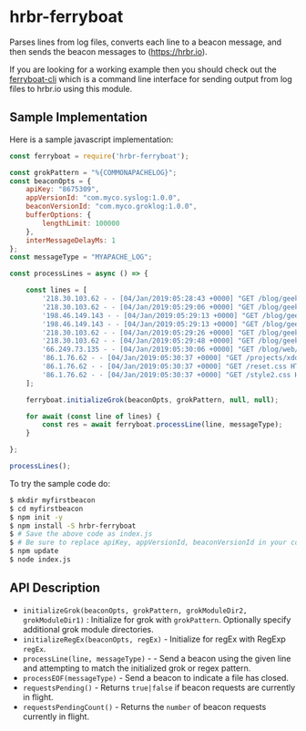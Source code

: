 # hrbr-ferryboat

Parses lines from log files, converts each line to a beacon message, and then sends the beacon messages to (https://hrbr.io).

If you are looking for a working example then you should check out
the [ferryboat-cli](https://github.com/HrbrIO/ferryboat-cli#README.md) which is a command
line interface for sending output from log files to hrbr.io using this module.

## Sample Implementation
Here is a sample javascript implementation:
```javascript
const ferryboat = require('hrbr-ferryboat');

const grokPattern = "%{COMMONAPACHELOG}";
const beaconOpts = {
    apiKey: "8675309",
    appVersionId: "com.myco.syslog:1.0.0",
    beaconVersionId: "com.myco.groklog:1.0.0",
    bufferOptions: {
        lengthLimit: 100000
    },
    interMessageDelayMs: 1
};
const messageType = "MYAPACHE_LOG";

const processLines = async () => {

    const lines = [
        '218.30.103.62 - - [04/Jan/2019:05:28:43 +0000] "GET /blog/geekery/xvfb-firefox.html HTTP/1.1" 200 10975 "-" "Sogou web spider/4.0(+http://www.sogou.com/docs/help/webmasters.htm#07)"',
        '218.30.103.62 - - [04/Jan/2019:05:29:06 +0000] "GET /blog/geekery/puppet-facts-into-mcollective.html HTTP/1.1" 200 9872 "-" "Sogou web spider/4.0(+http://www.sogou.com/docs/help/webmasters.htm#07)"',
        '198.46.149.143 - - [04/Jan/2019:05:29:13 +0000] "GET /blog/geekery/disabling-battery-in-ubuntu-vms.html?utm_source=feedburner&utm_medium=feed&utm_campaign=Feed%3A+semicomplete%2Fmain+%28semicomplete.com+-+Jordan+Sissel%29 HTTP/1.1" 200 9316 "-" "Tiny Tiny RSS/1.11 (http://tt-rss.org/)"',
        '198.46.149.143 - - [04/Jan/2019:05:29:13 +0000] "GET /blog/geekery/solving-good-or-bad-problems.html?utm_source=feedburner&utm_medium=feed&utm_campaign=Feed%3A+semicomplete%2Fmain+%28semicomplete.com+-+Jordan+Sissel%29 HTTP/1.1" 200 10756 "-" "Tiny Tiny RSS/1.11 (http://tt-rss.org/)"',
        '218.30.103.62 - - [04/Jan/2019:05:29:26 +0000] "GET /blog/geekery/jquery-interface-puffer.html%20target= HTTP/1.1" 200 202 "-" "Sogou web spider/4.0(+http://www.sogou.com/docs/help/webmasters.htm#07)"',
        '218.30.103.62 - - [04/Jan/2019:05:29:48 +0000] "GET /blog/geekery/ec2-reserved-vs-ondemand.html HTTP/1.1" 200 11834 "-" "Sogou web spider/4.0(+http://www.sogou.com/docs/help/webmasters.htm#07)"',
        '66.249.73.135 - - [04/Jan/2019:05:30:06 +0000] "GET /blog/web/firefox-scrolling-fix.html HTTP/1.1" 200 8956 "-" "Mozilla/5.0 (iPhone; CPU iPhone OS 6_0 like Mac OS X) AppleWebKit/536.26 (KHTML, like Gecko) Version/6.0 Mobile/10A5376e Safari/8536.25 (compatible; Googlebot/2.1; +http://www.google.com/bot.html)"',
        '86.1.76.62 - - [04/Jan/2019:05:30:37 +0000] "GET /projects/xdotool/ HTTP/1.1" 200 12292 "http://www.haskell.org/haskellwiki/Xmonad/Frequently_asked_questions" "Mozilla/5.0 (X11; Linux x86_64; rv:24.0) Gecko/20140205 Firefox/24.0 Iceweasel/24.3.0"',
        '86.1.76.62 - - [04/Jan/2019:05:30:37 +0000] "GET /reset.css HTTP/1.1" 200 1015 "http://www.semicomplete.com/projects/xdotool/" "Mozilla/5.0 (X11; Linux x86_64; rv:24.0) Gecko/20140205 Firefox/24.0 Iceweasel/24.3.0"',
        '86.1.76.62 - - [04/Jan/2019:05:30:37 +0000] "GET /style2.css HTTP/1.1" 200 4877 "http://www.semicomplete.com/projects/xdotool/" "Mozilla/5.0 (X11; Linux x86_64; rv:24.0) Gecko/20140205 Firefox/24.0 Iceweasel/24.3.0"'
    ];

    ferryboat.initializeGrok(beaconOpts, grokPattern, null, null);

    for await (const line of lines) {
        const res = await ferryboat.processLine(line, messageType);
    }

};

processLines();
```

To try the sample code do:
```bash
$ mkdir myfirstbeacon
$ cd myfirstbeacon
$ npm init -y
$ npm install -S hrbr-ferryboat
$ # Save the above code as index.js
$ # Be sure to replace apiKey, appVersionId, beaconVersionId in your code.
$ npm update
$ node index.js
```

## API Description

- `initializeGrok(beaconOpts, grokPattern, grokModuleDir2, grokModuleDir1)` : Initialize for grok with `grokPattern`. Optionally specify additional grok module directories.
- `initializeRegEx(beaconOpts, regEx)` - Initialize for regEx with RegExp `regEx`.
- `processLine(line, messageType)` -  - Send a beacon using the given line and attempting to match the initialized grok or regex pattern.
- `processEOF(messageType)` - Send a beacon to indicate a file has closed.
- `requestsPending()` - Returns `true|false` if beacon requests are currently in flight.
- `requestsPendingCount()` - Returns the `number` of beacon requests currently in flight.
